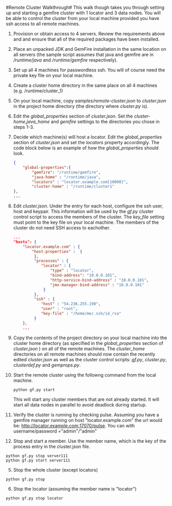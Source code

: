 #Remote Cluster Walkthrough#
This walk though takes you through setting up and starting a gemfire cluster
with 1 locator and 3 data nodes.  You will be able to control the cluster from
your local machine provided you have ssh access to all remote machines.

1. Provision or obtain access to 4 servers. Review the requirements above and
and ensure that all of the required packages have been installed.

2. Place an unpacked JDK and GemFire installation in the same location on all
servers (the sample script assumes that java and gemfire are in _/runtime/java_
and _/runtime/gemfire_ respectively).

2. Set up all 4 machines for passwordless ssh. You will of course need the
private key file on your local machine.

3. Create a cluster home directory in the same place on all 4 machines
(e.g. /runtime/cluster_1)

4. On your local machine, copy _samples/remote-cluster.json_ to  _cluster.json_
in the project home directory (the directory where _cluster.py_ is).

5. Edit the _global_properties_ section of _cluster.json_. Set the
_cluster-home_,_java_home_ and _gemfire_ settings to the directories you chose
in steps 1-3.

6. Decide which machine(s) will host a locator.  Edit  the _global_properties_
section of _cluster.json_ and set the _locators_ property accordingly.  The code
block below is an example of how the _global_properties_ should look.

    ```json
    {
        "global-properties":{
            "gemfire": "/runtime/gemfire",
            "java-home" : "/runtime/java",
            "locators" : "locator.example.com[10000]",
            "cluster-home" : "/runtime/cluster1"
    },
    ...
    ```
7. Edit _cluster.json_.  Under the entry for each host, configure the ssh user,
host and keypair.  This information will be used by the _gf.py_ cluster control
script to access the members of the cluster.  The _key_file_ setting must point
to the key file on your local machine.  The members of the cluster do not need
SSH access to eachother.

    ```json
    ...
   "hosts": {
        "locator.example.com" : {
            "host-properties" :  {
             },
             "processes" : {
                "locator" : {
                    "type" : "locator",
                    "bind-address": "10.0.0.101",
                    "http-service-bind-address" : "10.0.0.101",
                    "jmx-manager-bind-address" : "10.0.0.101"
                 }
             },
             "ssh" : {
                "host" : "54.236.255.190",
                "user" : "root",
                "key-file" : "/home/me/.ssh/id_rsa"
             }
        },
        ...
    ```

8. Copy the contents of the project directory on your local machine into the
cluster home directory (as specified in the _global_properties_ section of
_cluster.json_ ) on all of the remote machines.  The _cluster_home_ directories on
all remote machines should now contain the recently edited _cluster.json_ as well
as the cluster control scripts: _gf.py_, _cluster.py_, _clusterdef.py_ and _gemprops.py_.

9. Start the remote cluster using the followng command from the local machine.
    ```
    python gf.py start
    ```
    This will start any cluster members that are not already started.  It will
    start all data nodes in parallel to avoid deadlock during startup.
3. Verify the cluster is running by checking pulse. Assuming you have a gemfire
manager running on host "locator.example.com" the url would be:
http://locator.example.com:17070/pulse.  You can with username/password ="admin"/"admin"

4. Stop and start a member.  Use the member name, which is the key of the process
entry in the cluster.json file.
```
python gf.py stop server111
python gf.py start server111
```
5. Stop the whole cluster (except locators)
```
python gf.py stop
```
6. Stop the locator (assuming the member name is "locator")
```
python gf.py stop locator
```
